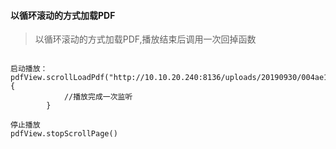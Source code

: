 #### 以循环滚动的方式加载PDF 
> 以循环滚动的方式加载PDF,播放结束后调用一次回掉函数
```使用方式

启动播放：
pdfView.scrollLoadPdf("http://10.10.20.240:8136/uploads/20190930/004ae17a7c4bc733870e4fc87d6638dc.pdf"){
            //播放完成一次监听
        }
        
停止播放
pdfView.stopScrollPage()
```